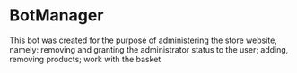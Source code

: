 # BotManager
This bot was created for the purpose of administering the store website, namely: removing and granting the administrator status to the user;  adding, removing products; work with the basket
